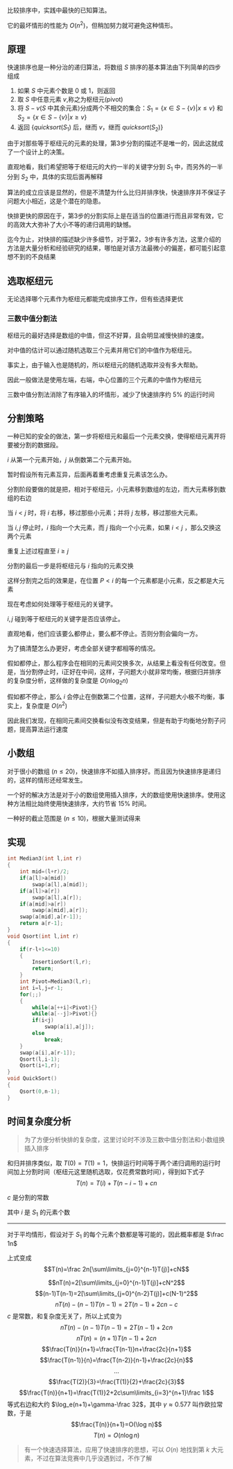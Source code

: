 比较排序中，实践中最快的已知算法。

它的最坏情形的性能为 $O(n^2)$，但稍加努力就可避免这种情形。
## 原理
快速排序也是一种分治的递归算法，将数组 $S$ 排序的基本算法由下列简单的四步组成

1. 如果 $S$ 中元素个数是 $0$ 或 $1$，则返回
2. 取 $S$ 中任意元素 $v$,称之为枢纽元(pivot)
3. 将 $S-{v}$($S$ 中其余元素)分成两个不相交的集合：$S_1=\{x\in S-\{v\}|x\le v\}$ 和 $S_2=\{x\in S-\{v\}|x\ge v\}$
4. 返回 $\{quicksort(S_1)$ 后，继而 $v$，继而 $quicksort(S_2)\}$

由于对那些等于枢纽元的元素的处理，第3步分割的描述不是唯一的，因此这就成了一个设计上的决策。

直观地看，我们希望把等于枢纽元的大约一半的关键字分到 $S_1$ 中，而另外的一半分到 $S_2$ 中，具体的实现后面再解释

算法的成立应该是显然的，但是不清楚为什么比归并排序快，快速排序并不保证子问题大小相近，这是个潜在的隐患。

快排更快的原因在于，第3步的分割实际上是在适当的位置进行而且非常有效，它的高效大大弥补了大小不等的递归调用的缺憾。

迄今为止，对快排的描述缺少许多细节，对于第2，3步有许多方法，这里介绍的方法是大量分析和经验研究的结果，哪怕是对该方法最微小的偏差，都可能引起意想不到的不良结果

## 选取枢纽元
无论选择哪个元素作为枢纽元都能完成排序工作，但有些选择更优
### 三数中值分割法
枢纽元的最好选择是数组的中值，但这不好算，且会明显减慢快排的速度。

对中值的估计可以通过随机选取三个元素并用它们的中值作为枢纽元。

事实上，由于输入也是随机的，所以枢纽元的随机选取并没有多大帮助。

因此一般做法是使用左端，右端，中心位置的三个元素的中值作为枢纽元

三数中值分割法消除了有序输入的坏情形，减少了快速排序约 $5\%$ 的运行时间
## 分割策略
一种已知的安全的做法，第一步将枢纽元和最后一个元素交换，使得枢纽元离开将要被分割的数据段。

$i$ 从第一个元素开始，$j$ 从倒数第二个元素开始。

暂时假设所有元素互异，后面再着重考虑重复元素该怎么办。

分割阶段要做的就是把，相对于枢纽元，小元素移到数组的左边，而大元素移到数组的右边

当 $i<j$ 时，将 $i$ 右移，移过那些小元素；并将 $j$ 左移，移过那些大元素。

当 $i,j$ 停止时，$i$ 指向一个大元素，而 $j$ 指向一个小元素，如果 $i<j$ ，那么交换这两个元素

重复上述过程直至 $i\ge j$

分割的最后一步是将枢纽元与 $i$ 指向的元素交换

这样分割完之后的效果是，在位置 $P<i$ 的每一个元素都是小元素，反之都是大元素

现在考虑如何处理等于枢纽元的关键字。

$i,j$ 碰到等于枢纽元的关键字是否应该停止。

直观地看，他们应该要么都停止，要么都不停止。否则分割会偏向一方。

为了搞清楚怎么办更好，考虑全部关键字都相等的情况。

假如都停止，那么程序会在相同的元素间交换多次，从结果上看没有任何改变。但是，当分割停止时，i正好在中间，这样，子问题大小就非常均衡，根据归并排序的复杂度分析，这样做的复杂度是 $O(n\log_2 n)$

假如都不停止，那么 $i$ 会停止在倒数第二个位置，这样，子问题大小极不均衡，事实上，复杂度是 $O(n^2)$

因此我们发现，在相同元素间交换看似没有改变结果，但是有助于均衡地分割子问题，提高算法运行速度
## 小数组
对于很小的数组 $(n\le 20)$，快速排序不如插入排序好。而且因为快速排序是递归的，这样的情形还经常发生。

一个好的解决方法是对于小的数组使用插入排序，大的数组使用快速排序。使用这种方法相比始终使用快速排序，大约节省 $15\%$ 时间。

一种好的截止范围是 $(n\le 10)$，根据大量测试得来
## 实现
```cpp
int Median3(int l,int r)
{
    int mid=(l+r)/2;
    if(a[l]>a[mid])
        swap(a[l],a[mid]);
    if(a[l]>a[r])
        swap(a[l],a[r]);
    if(a[mid]>a[r])
        swap(a[mid],a[r]);
    swap(a[mid],a[r-1]);
    return a[r-1];
}
void Qsort(int l,int r)
{
    if(r-l+1<=10)
    {
        InsertionSort(l,r);
        return;
    }
    int Pivot=Median3(l,r);
    int i=l,j=r-1;
    for(;;)
    {
        while(a[++i]<Pivot){}
        while(a[--j]>Pivot){}
        if(i<j)
            swap(a[i],a[j]);
        else
            break;
    }
    swap(a[i],a[r-1]);
    Qsort(l,i-1);
    Qsort(i+1,r);
}
void QuickSort()
{
    Qsort(0,n-1);
}
```
## 时间复杂度分析
>为了方便分析快排的复杂度，这里讨论时不涉及三数中值分割法和小数组换插入排序

和归并排序类似，取 $T(0)=T(1)=1$，快排运行时间等于两个递归调用的运行时间加上分割时间（枢纽元这里随机选取，仅花费常数时间），得到如下式子
$$T(n)=T(i)+T(n-i-1)+cn$$

$c$ 是分割的常数

其中 $i$ 是 $S_1$ 的元素个数

---
对于平均情形，假设对于 $S_1$ 的每个元素个数都是等可能的，因此概率都是 $\frac 1n$

上式变成
$$T(n)=\frac 2n[\sum\limits_{j=0}^{n-1}T(j)]+cN$$

$$nT(n)=2[\sum\limits_{j=0}^{n-1}T(j)]+cN^2$$
$$(n-1)T(n-1)=2[\sum\limits_{j=0}^{n-2}T(j)]+c(N-1)^2$$
$$nT(n)-(n-1)T(n-1)=2T(n-1)+2cn-c$$
$c$ 是常数，和复杂度无关了，所以上式变为
$$nT(n)-(n-1)T(n-1)=2T(n-1)+2cn$$
$$nT(n)=(n+1)T(n-1)+2cn$$
$$\frac{T(n)}{n+1}=\frac{T(n-1)}n+\frac{2c}{n+1}$$
$$\frac{T(n-1)}{n}=\frac{T(n-2)}{n-1}+\frac{2c}{n}$$
$$...$$
$$\frac{T(2)}{3}=\frac{T(1)}{2}+\frac{2c}{3}$$
$$\frac{T(n)}{n+1}=\frac{T(1)}2+2c\sum\limits_{i=3}^{n+1}\frac 1i$$
等式右边和大约 $\log_e(n+1)+\gamma-\frac 32$，其中 $\gamma\approx0.577$ 叫作欧拉常数，于是
$$\frac{T(n)}{n+1}=O(\log n)$$
$$T(n)=O(n\log n)$$

>有一个快速选择算法，应用了快速排序的思想，可以 $O(n)$ 地找到第 $k$ 大元素，不过在算法竞赛中几乎没遇到过，不作了解
